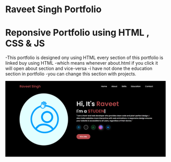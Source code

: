 # Raveet Singh Portfolio
# Reponsive Portfolio using HTML , CSS & JS
-This portfolio is designed ony using HTML every section of this portfolio is linked buy using HTML
-which means whenever about.html if you click it will open about section and vice-versa
-i have not done the education section in portfolio 
-you can change this section with projects.

![preview image](preview.png)
